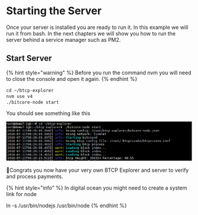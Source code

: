# Starting the Server

Once your server is installed you are ready to run it. In this example we will run it from bash. In the next chapters we will show you how to run the server behind a service manager such as PM2. 

## Start Server

{% hint style="warning" %}
Before you run the command nvm you will need to close the console and open it again. 
{% endhint %}

```text
cd ~/btcp-explorer
nvm use v4
./bitcore-node start
```

You should see something like this

![](../.gitbook/assets/image%20%281%29.png)

🎉Congrats you now have your very own BTCP Explorer and server to verify and process payments. 

{% hint style="info" %}
In digital ocean you might need to create a system link for node

 ln -s /usr/bin/nodejs /usr/bin/node
{% endhint %}



